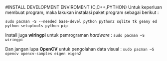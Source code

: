 #INSTALL DEVELOPMENT ENVIROMENT (C,C++,PYTHON)
Untuk keperluan membuat program, maka lakukan instalasi paket program sebagai berikut :

```
sudo pacman -S --needed base-devel python python2 sqlite tk geany ed python-setuptools python-pip
```

Install juga **wiringpi** untuk pemrograman *hardware* :
    `sudo pacman –S wiringpi`
    
Dan jangan lupa **OpenCV** untuk pengolahan data visual :
    `sudo pacman –S opencv opencv-samples eigen eigen2`
